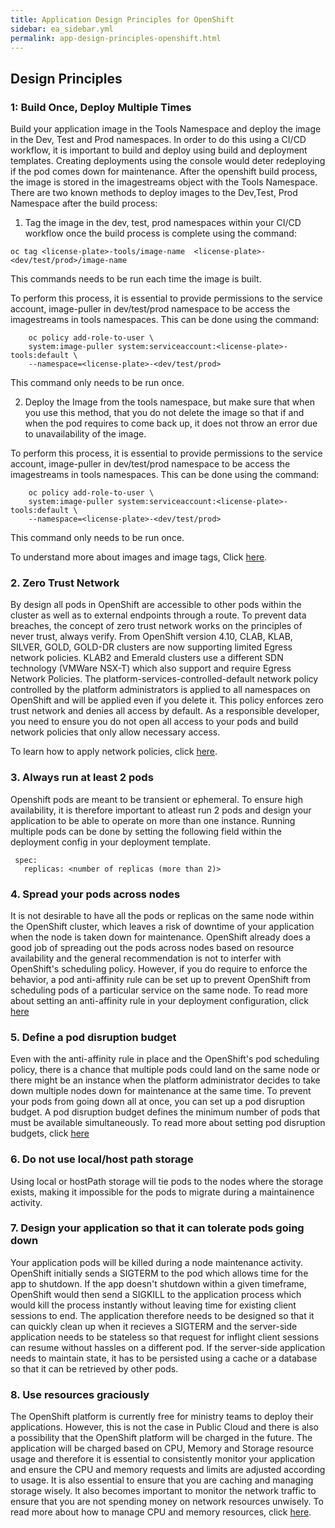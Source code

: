 ```yaml
---
title: Application Design Principles for OpenShift
sidebar: ea_sidebar.yml
permalink: app-design-principles-openshift.html
---
```


## Design Principles
 
### 1: Build Once, Deploy Multiple Times

Build your application image in the Tools Namespace and deploy the image in the Dev, Test and Prod namespaces. In order to do this using a CI/CD workflow, it is important to build and deploy using build and deployment templates. Creating deployments using the console would deter redeploying if the pod comes down for maintenance. After the openshift build process, the image is stored in the imagestreams object with the Tools Namespace. There are two known methods to deploy images to the Dev,Test, Prod Namespace after the build process:
1. Tag the image in the dev, test, prod namespaces within your CI/CD workflow once the build process is complete using the command:

```
oc tag <license-plate>-tools/image-name  <license-plate>-<dev/test/prod>/image-name
```

This commands needs to be run each time the image is built.

To perform this process, it is essential to provide permissions to the service account, image-puller in dev/test/prod namespace to be access the imagestreams in tools namespaces. This can be done using the command:

```
    oc policy add-role-to-user \
    system:image-puller system:serviceaccount:<license-plate>-tools:default \
    --namespace=<license-plate>-<dev/test/prod>
```

This command only needs to be run once.

2. Deploy the Image from the tools namespace, but make sure that when you use this method, that you do not delete the image so that if and when the pod requires to come back up, it does not throw an error due to unavailability of the image.

To perform this process, it is essential to provide permissions to the service account, image-puller in dev/test/prod namespace to be access the imagestreams in tools namespaces. This can be done using the command:

```
    oc policy add-role-to-user \
    system:image-puller system:serviceaccount:<license-plate>-tools:default \
    --namespace=<license-plate>-<dev/test/prod>
```

This command only needs to be run once.

To understand more about images and image tags, Click [here](https://mvp.developer.gov.bc.ca/docs/default/component/platform-developer-docs/docs/build-deploy-and-maintain-apps/imagestreams/).

### 2. Zero Trust Network 

By design all pods in OpenShift are accessible to other pods within the cluster as well as to external endpoints through a route. To prevent data breaches, the concept of zero trust network works on the principles of never trust, always verify. From OpenShift version 4.10, CLAB, KLAB, SILVER, GOLD, GOLD-DR clusters are now supporting limited Egress network policies. KLAB2 and Emerald clusters use a different SDN technology (VMWare NSX-T) which also support and require Egress Network Policies. The platform-services-controlled-default network policy controlled by the platform administrators is applied to all namespaces on OpenShift and will be applied even if you delete it. This policy enforces zero trust network and denies all access by default. As a responsible developer, you need to ensure you do not open all access to your pods and build network policies that only allow necessary access.

To learn how to apply network policies, click [here](https://mvp.developer.gov.bc.ca/docs/default/component/platform-developer-docs/docs/platform-architecture-reference/openshift-network-policies/).

### 3. Always run at least 2 pods

Openshift pods are meant to be transient or ephemeral. To ensure high availability, it is therefore important to atleast run 2 pods and design your application to be able to operate on more than one instance. Running multiple pods can be done by setting the following field within the deployment config in your deployment template.

```
 spec:
   replicas: <number of replicas (more than 2)>
```

### 4. Spread your pods across nodes

It is not desirable to have all the pods or replicas on the same node within the OpenShift cluster, which leaves a risk of downtime of your application when the node is taken down for maintenance. OpenShift already does a good job of spreading out the pods across nodes based on resource availability and the general recommendation is not to interfer with OpenShift's scheduling policy. However, if you do require to enforce the behavior, a pod anti-affinity rule can be set up to prevent OpenShift from scheduling pods of a particular service on the same node. To read more about setting an anti-affinity rule in your deployment configuration, click [here](https://mvp.developer.gov.bc.ca/docs/default/component/platform-developer-docs/docs/automation-and-resiliency/app-resiliency-guidelines/#examples)

### 5. Define a pod disruption budget

Even with the anti-affinity rule in place and the OpenShift's pod scheduling policy, there is a chance that multiple pods could land on the same node or there might be an instance when the platform administrator decides to take down multiple nodes down for maintenance at the same time. To prevent your pods from going down all at once, you can set up a pod disruption budget. A pod disruption budget defines the minimum number of pods that must be available simultaneously. To read more about setting pod disruption budgets, click [here](https://mvp.developer.gov.bc.ca/docs/default/component/platform-developer-docs/docs/build-deploy-and-maintain-apps/maintain-an-application/#pdbs-pod-disruption-budgets)

### 6.  Do not use local/host path storage

Using local or hostPath storage will tie pods to the nodes where the storage exists, making it impossible for the pods to migrate during a maintainence activity.

### 7. Design your application so that it can tolerate pods going down

Your application pods will be killed during a node maintenance activity. OpenShift initially sends a SIGTERM to the pod which allows time for the app to shutdown. If the app doesn't shutdown within a given timeframe, OpenShift would then send a SIGKILL to the application process which would kill the process instantly without leaving time for existing client sessions to end. The application therefore needs to be designed so that it can quickly clean up when it recieves a SIGTERM and the server-side application needs to be stateless so that request for inflight client sessions can resume without hassles on a different pod. If the server-side application needs to maintain state, it has to be persisted using a cache or a database so that it can be retrieved by other pods.

### 8. Use resources graciously

The OpenShift platform is currently free for ministry teams to deploy their applications. However, this is not the case in Public Cloud and there is also a possibility that the OpenShift platform will be charged in the future. The application will be charged based on CPU, Memory and Storage resource usage and therefore it is essential to consistently monitor your application and ensure the CPU and memory requests and limits are adjusted according to usage. It is also essential to ensure that you are caching and managing storage wisely. It also becomes important to monitor the network traffic to ensure that you are not spending money on network resources unwisely. To read more about how to manage CPU and memory resources, click [here](https://mvp.developer.gov.bc.ca/docs/default/component/platform-developer-docs/docs/automation-and-resiliency/application-resource-tuning/).





